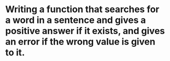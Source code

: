 # Writing a function that searches for a word in a sentence and gives a positive answer if it exists, and gives an error if the wrong value is given to it.